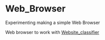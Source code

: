 # Web_Browser
Experimenting making a simple Web Browser

Web browser to work with [Website_classifier](https://github.com/gyr0tron/Website_classifier "Website Classifier")
